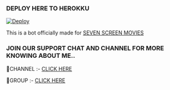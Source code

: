 ### DEPLOY HERE TO HEROKKU

[![Deploy](https://www.herokucdn.com/deploy/button.svg)](https://www.heroku.com/deploy?template=https://github.com/anandhakrishnanlop/tgbot) 



This is a bot officially made for [SEVEN SCREEN MOVIES](https://t.me/ssm_chat) 

### JOIN OUR SUPPORT CHAT AND CHANNEL FOR MORE KNOWING ABOUT ME..   

🔰CHANNEL :- [CLICK HERE](https://t.me/https://t.me/NN_NAZRIYANAZEEM_BETA) 

🔰GROUP :- [CLICK HERE](https://t.me/NN_NAZRIYANAZEEMBETA) 
